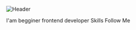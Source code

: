 ![Header](https://github.com/NepoGostu/NepoGostu/blob/main/assets/zuev_andrey.gif)

I'am begginer frontend developer 
Skills
Follow Me
